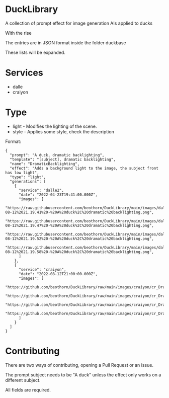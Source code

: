 # DuckLibrary

A collection of prompt effect for image generation AIs applied to ducks

With the rise

The entries are in JSON format inside the folder duckbase


These lists will be expanded.

# Services

- dalle
- craiyon

# Type

- light - Modifies the lighting of the scene.
- style - Applies some style, check the description


Format:
```
{
  "prompt": "A duck, dramatic backlighting",
  "template": "[subject], dramatic backlighting",
  "name": "DramaticBacklighting",
  "effect": "Adds a background light to the image, the subject front has low light",
  "type": "light",
  "generations": [
    {
      "service": "dalle2",
      "date": "2022-04-23T19:41:00.000Z",
      "images": [
        "https://raw.githubusercontent.com/beothorn/DuckLibrary/main/images/dalle/DALL%C2%B7E%202022-08-12%2021.19.41%20-%20A%20duck%2C%20dramatic%20backlighting.png",
	"https://raw.githubusercontent.com/beothorn/DuckLibrary/main/images/dalle/DALL%C2%B7E%202022-08-12%2021.19.47%20-%20A%20duck%2C%20dramatic%20backlighting.png",
	"https://raw.githubusercontent.com/beothorn/DuckLibrary/main/images/dalle/DALL%C2%B7E%202022-08-12%2021.19.52%20-%20A%20duck%2C%20dramatic%20backlighting.png",
	"https://raw.githubusercontent.com/beothorn/DuckLibrary/main/images/dalle/DALL%C2%B7E%202022-08-12%2021.19.58%20-%20A%20duck%2C%20dramatic%20backlighting.png",
      ]
    },
    {
      "service": "craiyon",
      "date": "2022-08-12T21:00:00.000Z",
      "images": [
        "https://github.com/beothorn/DuckLibrary/raw/main/images/craiyon/cr_DramaticBackgroundLight1.jpeg", 
	"https://github.com/beothorn/DuckLibrary/raw/main/images/craiyon/cr_DramaticBackgroundLight2.jpeg",
	"https://github.com/beothorn/DuckLibrary/raw/main/images/craiyon/cr_DramaticBackgroundLight3.jpeg",
	"https://github.com/beothorn/DuckLibrary/raw/main/images/craiyon/cr_DramaticBackgroundLight4.jpeg",
      ]
    }
  ]
}
```

# Contributing

There are two ways of contributing, opening a Pull Request or an issue.

The prompt subject needs to be "A duck" unless the effect only works on a different subject.

All fields are required.
